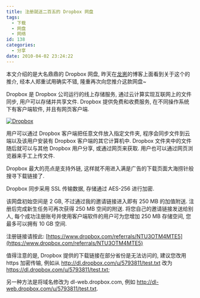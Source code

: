 ```yaml
---
title: 注册就送二百五的 Dropbox 网盘
tags:
  - 下载
  - 网盘
  - 网络
id: 138
categories:
  - 分享
date: 2010-04-02 23:24:22
---
```


本文介绍的是大名鼎鼎的 Dropbox 网盘, 昨天在[龙崽](http://www.longzaivision.com/?p=375)的博客上面看到关于这个的推介, 经本人郑重试用确实不错, 隆重再次向您推介这款网盘~

Dropbox 是 Dropbox 公司运行的线上存储服务, 通过云计算实现互联网上的文件同步, 用户可以存储并共享文件. Dropbox 提供免费和收费服务, 在不同操作系统下有客户端软件, 并且有网页客户端.

[![Dropbox](//img.beamnote.com/2010/dropbox.png)](//img.beamnote.com/2010/dropbox.png)<!-- more -->

用户可以通过 Dropbox 客户端把任意文件放入指定文件夹, 程序会同步文件到云端以及该用户安装有 Dropbox 客户端的其它计算机中. Dropbox 文件夹中的文件随后就可以与其他 Dropbox 用户分享, 或通过网页来获取. 用户也可以通过网页浏览器来手工上传文件.

Dropbox 最大的亮点是支持外链, 这样就不用进入满是广告的下载页面大海捞针般搜寻下载链接了.

Dropbox 同步采用 SSL 传输数据, 存储通过 AES-256 进行加密.

该网盘初始空间是 2 GB, 不过通过我的邀请链接进入即有 250 MB 的加值附送. 注册后完成新生任务可再次获得 250 MB 空间的附送. 将您自己的邀请链接发送给别人, 每个成功注册账号并使用客户端软件的用户可为您增加 250 MB 存储空间, 您最多可以拥有 10 GB 空间.

注册链接请按此: [https://www.dropbox.com/referrals/NTU3OTM4MTE5](https://www.dropbox.com/referrals/NTU3OTM4MTE5)

值得注意的是, Dropbox 提供的下载链接在部分省份是无法访问的, 建议您改用 https 加密传输, 例如从 http://dl.dropbox.com/u/5793811/test.txt 改为 https://dl.dropbox.com/u/5793811/test.txt;

另一种方法是将域名修改为 dl-web.dropbox.com, 例如 http://dl-web.dropbox.com/u/5793811/test.txt.

